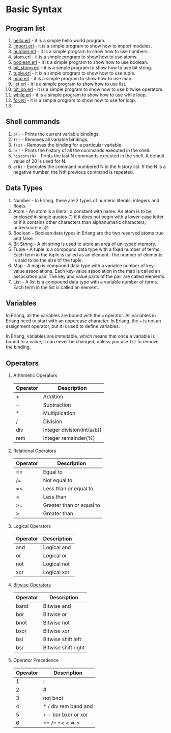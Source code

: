 # Basic Syntax

## Program list
1. [hello.erl](hello.erl) - it is a simple hello world program.
2. [import.erl](import.erl) - it is a simple program to show how to import modules.
3. [number.erl](number.erl) - it is a simple program to show how to use numbers.
4. [atom.erl](atom.erl) - it is a simple program to show how to use atoms.
5. [boolean.erl](boolean.erl) - it is a simple program to show how to use boolean.
6. [bit_string.erl](bit_string.erl) - it is a simple program to show how to use bit string.
7. [tuple.erl](tuple.erl) - it is a simple program to show how to use tuple.
8. [map.erl](map.erl) - it is a simple program to show how to use map.
9. [list.erl](list.erl) - it is a simple program to show how to use list.
10. [bit_op.erl](bit_op.erl) - it is a simple program to show how to use bitwise operators.
11. [while.erl](while.erl) - it is a simple program to show how to use while loop.
12. [for.erl](for.erl) - it is a simple program to show how to use for loop.
13. 

## Shell commands

1. `b()` - Prints the current variable bindings.
2. `f()` - Removes all variable bindings.
3. `f(x)` - Removes the binding for a particular variable.
4. `h()` - Prints the history of all the commands executed in the shell.
5. `history(N)` - Prints the last N commands executed in the shell. A default
value of 20 is used for N.
6. `e(N)` - Executes the command numbered N in the history list. If the N is a negative number, the Nth previous command is repeated.

## Data Types

1. Number - In Erlang, there are 2 types of numeric literals: integers and floats.
2. Atom - An atom is a literal, a constant with name. An atom is to be enclosed in single quotes (') if it
does not begin with a lower-case letter or if it contains other characters than alphanumeric characters,
underscore or @.
3. Boolean - Boolean data types in Erlang are the two reserved atoms true and false.
4. Bit String - A bit string is used to store an area of un-typed memory.
5. Tuple - A tuple is a compound data type with a fixed number of terms. Each term in the tuple is
called as an element. The number of elements is said to be the size of the tuple.
6. Map - A map is compound data type with a variable number of key-value associations. Each key-value
association in the map is called an association pair. The key and value parts of the pair are called elements.
7. List - A list is a compound data type with a variable number of terms. Each term in the list is called an element.

## Variables

In Erlang, all the variables are bound with the `=` operator. All variables in Erlang need to start with
an uppercase character. In Erlang, the `=` is not an assignment operator, but it is used  to define variables.

In Erlang, variables are immutable, which means that once a variable is bound to a value, it can never
be changed, unless you use `f()` to remove the binding.

## Operators

1. Arithmetic Operators
    
    | Operator | Description                |
    |----------|----------------------------|
    | +        | Addition                   |
    | -        | Subtraction                |
    | *        | Multiplication             |
    | /        | Division                   |
    | div      | Integer division(int(a/b)) |
    | rem      | Integer remainder(%)       |

2. Relational Operators
    
    | Operator | Description              |
    |----------|--------------------------|
    | ==       | Equal to                 |
    | /=       | Not equal to             |
    | =<       | Less than or equal to    |
    | <        | Less than                |
    | >=       | Greater than or equal to |
    | >        | Greater than             |

3. Logical Operators

    | Operator | Description |
    |----------|-------------|
    | and      | Logical and |
    | or       | Logical or  |
    | not      | Logical not |
    | xor      | Logical xor |

4. [Bitwise Operators](bit_op.erl)

    | Operator | Description         |
    |----------|---------------------|
    | band     | Bitwise and         |
    | bor      | Bitwise or          |
    | bnot     | Bitwise not         |
    | bxor     | Bitwise xor         |
    | bsl      | Bitwise shift left  |
    | bsr      | Bitwise shift right |

5. Operator Precedence
    
    | Operator | Description          |
    |----------|----------------------|
    | 1        | :                    |
    | 2        | #                    |
    | 3        | not bnot             |
    | 4        | * / div rem band and |
    | 5        | + - bor bxor  or xor |
    | 6        | == /= =< < => >      |

